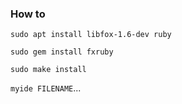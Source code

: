 ### How to

`sudo apt install libfox-1.6-dev ruby`

`sudo gem install fxruby`

`sudo make install`

`myide FILENAME`...